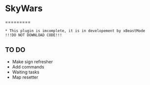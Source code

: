 # SkyWars
=========
```
* This plugin is imcomplete, it is in developement by xBeastMode
!!!DO NOT DOWNLOAD CODE!!!
```

TO DO
------
+ Make sign refresher
+ Add commands
+ Waiting tasks
+ Map resetter
